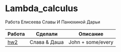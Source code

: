 # Lambda_calculus

Работа Елисеева Славы И Панюхиной Дарьи

| Работа                                                                                   | Сделали      | Описание          |
| ---------------------------------------------------------------------------------------- | ------------ | ----------------- |
| [hw2](https://github.com/elisalech/Lambda_calculus/blob/master/Lovely_John_is_happy.txt) | Слава & Даша | John + some/every |
